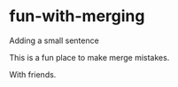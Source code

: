 # fun-with-merging

Adding a small sentence

This is a fun place to make merge mistakes. 

With friends.